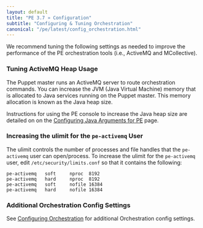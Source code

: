 ```yaml
---
layout: default
title: "PE 3.7 » Configuration"
subtitle: "Configuring & Tuning Orchestration"
canonical: "/pe/latest/config_orchestration.html"
---
```


We recommend tuning the following settings as needed to improve the performance of the PE orchestration tools (i.e., ActiveMQ and MCollective). 

### Tuning ActiveMQ Heap Usage

The Puppet master runs an ActiveMQ server to route orchestration commands. You can increase the JVM (Java Virtual Machine) memory that is allocated to Java services running on the Puppet master. This memory allocation is known as the Java heap size.

Instructions for using the PE console to increase the Java heap size are detailed on on the [Configuring Java Arguments for PE](/config_java_args.html#pe-puppet-server-service) page. 


### Increasing the ulimit for the `pe-activemq` User

The ulimit controls the number of processes and file handles that the `pe-activemq` user can open/process. To increase the ulimit for the `pe-activemq` user, edit `/etc/security/limits.conf` so that it contains the following: 

    pe-activemq   soft     nproc  8192
    pe-activemq   hard     nproc  8192
    pe-activemq   soft     nofile 16384
    pe-activemq   hard     nofile 16384  
    
### Additional Orchestration Config Settings

See [Configuring Orchestration](./orchestration_config.html) for additional Orchestration config settings. 